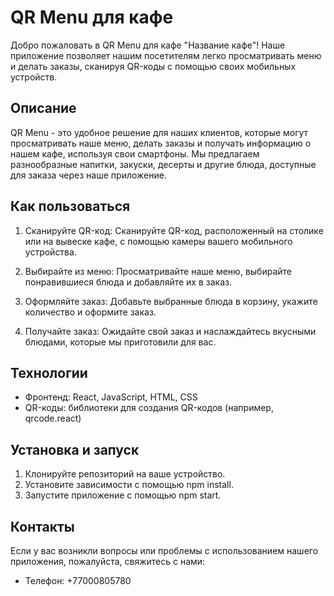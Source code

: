 # QR Menu для кафе

Добро пожаловать в QR Menu для кафе "Название кафе"! Наше приложение позволяет нашим посетителям легко просматривать меню и делать заказы, сканируя QR-коды с помощью своих мобильных устройств.

## Описание

QR Menu - это удобное решение для наших клиентов, которые могут просматривать наше меню, делать заказы и получать информацию о нашем кафе, используя свои смартфоны. Мы предлагаем разнообразные напитки, закуски, десерты и другие блюда, доступные для заказа через наше приложение.

## Как пользоваться

1. Сканируйте QR-код: Сканируйте QR-код, расположенный на столике или на вывеске кафе, с помощью камеры вашего мобильного устройства.

2. Выбирайте из меню: Просматривайте наше меню, выбирайте понравившиеся блюда и добавляйте их в заказ.

3. Оформляйте заказ: Добавьте выбранные блюда в корзину, укажите количество и оформите заказ.

4. Получайте заказ: Ожидайте свой заказ и наслаждайтесь вкусными блюдами, которые мы приготовили для вас.

## Технологии

- Фронтенд: React, JavaScript, HTML, CSS
- QR-коды: библиотеки для создания QR-кодов (например, qrcode.react)

## Установка и запуск

1. Клонируйте репозиторий на ваше устройство.
2. Установите зависимости с помощью npm install.
3. Запустите приложение с помощью npm start.

## Контакты

Если у вас возникли вопросы или проблемы с использованием нашего приложения, пожалуйста, свяжитесь с нами:

- Телефон: +77000805780